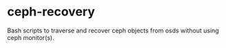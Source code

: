 # ceph-recovery
Bash scripts to traverse and recover ceph objects from osds without using ceph monitor(s).
